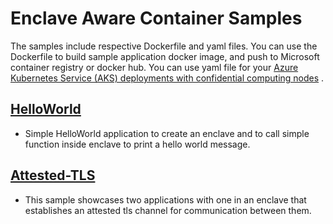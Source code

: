 # Enclave Aware Container Samples

The samples include respective Dockerfile and yaml files. You can use the Dockerfile to build sample application docker image, and push to Microsoft container registry or docker hub. You can use yaml file for your [Azure Kubernetes Service (AKS) deployments with confidential computing nodes](https://docs.microsoft.com/en-us/azure/confidential-computing/confidential-nodes-aks-get-started) .

## [HelloWorld](helloworld/README.md)

- Simple HelloWorld application to create an enclave and to call simple function inside enclave to print a hello world message.

## [Attested-TLS](attested-tls/README.md)

- This sample showcases two applications with one in an enclave that establishes an attested tls channel for communication between them.
